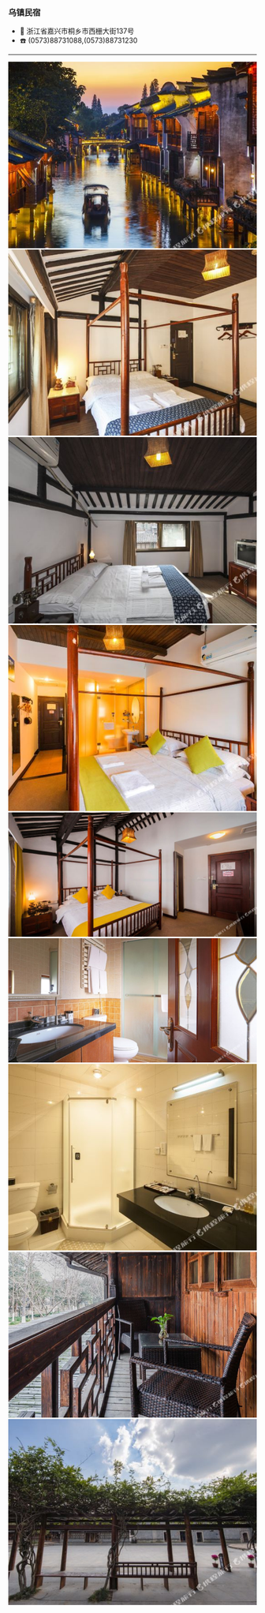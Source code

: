 ### 乌镇民宿

+ 📍 浙江省嘉兴市桐乡市西栅大街137号
+ ☎️ (0573)88731088,(0573)88731230

--- 

![](../topwrite/assets/住宿/乌镇民宿/乌镇民宿01.jpeg)
![](../topwrite/assets/住宿/乌镇民宿/乌镇民宿02.jpeg)
![](../topwrite/assets/住宿/乌镇民宿/乌镇民宿03.jpeg)
![](../topwrite/assets/住宿/乌镇民宿/乌镇民宿04.jpeg)
![](../topwrite/assets/住宿/乌镇民宿/乌镇民宿05.jpeg)
![](../topwrite/assets/住宿/乌镇民宿/乌镇民宿06.jpeg)
![](../topwrite/assets/住宿/乌镇民宿/乌镇民宿07.jpeg)
![](../topwrite/assets/住宿/乌镇民宿/乌镇民宿08.jpeg)
![](../topwrite/assets/住宿/乌镇民宿/乌镇民宿09.jpeg)